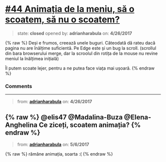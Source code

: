 # [\#44 Animația de la meniu, să o scoatem, să nu o scoatem?](https://github.com/adrianharabula/condr/issues/44)

> state: **closed** opened by: **adrianharabula** on: **4/26/2017**

{% raw %}
Deși e frumos, creează unele buguri. Câteodată dă rateu dacă pagina nu are înălțime suficientă. Pe Edge este și un bug la scroll. (scrollul din bara browserului merge, dar la scroolul din rotița de la mouse nu revine meniul la înălțimea inițială)

Îl putem scoate lejer, pentru a ne putea face viața mai ușoară.
{% endraw %}


### Comments

---
> from: [**adrianharabula**](https://github.com/adrianharabula/condr/issues/44#issuecomment-297286399) on: **4/26/2017**

{% raw %}
@elis47 @Madalina-Buza @Elena-Anghelina Ce ziceți, scoatem animația?
{% endraw %}
---
> from: [**adrianharabula**](https://github.com/adrianharabula/condr/issues/44#issuecomment-299662165) on: **5/6/2017**

{% raw %}
rămâne animația, soarta :(
{% endraw %}
